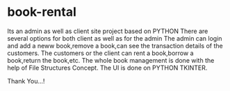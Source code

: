 # book-rental

Its an admin as well as client site project based on PYTHON
There are several options for both client as well as for the admin
The admin can login and add a neww book,remove a book,can see the transaction details of the customers.
The customers or the client can rent a book,borrow a book,return the book,etc.
The whole book management is done with the help of File Structures Concept.
The UI is done on PYTHON TKINTER.


Thank You...!

